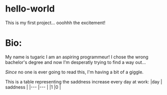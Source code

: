 # hello-world
This is my first project... ooohhh the excitement!

# Bio:

My name is tugaric I am an aspiring programmeur! I chose the wrong bachelor's degree and now I'm desperatly trying to find a way out...

*Since* no one is ever going to read this, I'm having a bit of a giggle.

This is a table representing the saddness increase every day at work: 
|day 	| saddness 	|
|---	|---	      |
|1    |0	        |
